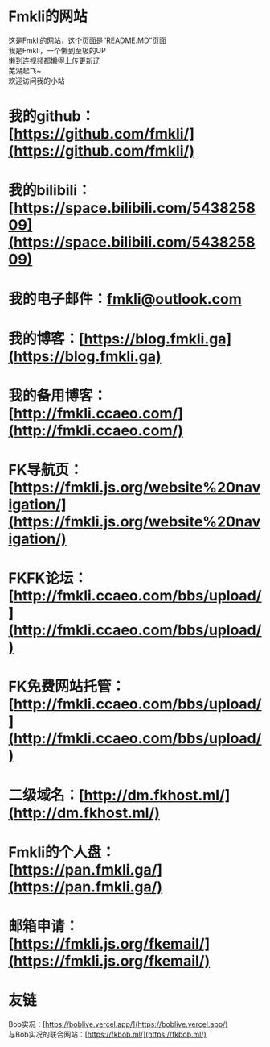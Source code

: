 # Fmkli的网站  
这是Fmkli的网站，这个页面是“README.MD”页面  
我是Fmkli，一个懒到至极的UP  
懒到连视频都懒得上传更新辽  
芜湖起飞~  
欢迎访问我的小站 
# 我的github：[https://github.com/fmkli/](https://github.com/fmkli/)   
# 我的bilibili：[https://space.bilibili.com/543825809](https://space.bilibili.com/543825809)    
# 我的电子邮件：[fmkli@outlook.com](fmkli@outlook.com)  
# 我的博客：[https://blog.fmkli.ga](https://blog.fmkli.ga)  
# 我的备用博客：[http://fmkli.ccaeo.com/](http://fmkli.ccaeo.com/)  
# FK导航页：[https://fmkli.js.org/website%20navigation/](https://fmkli.js.org/website%20navigation/)  
# FKFK论坛：[http://fmkli.ccaeo.com/bbs/upload/](http://fmkli.ccaeo.com/bbs/upload/)  
# FK免费网站托管：[http://fmkli.ccaeo.com/bbs/upload/](http://fmkli.ccaeo.com/bbs/upload/)  
# 二级域名：[http://dm.fkhost.ml/](http://dm.fkhost.ml/)  
# Fmkli的个人盘：[https://pan.fmkli.ga/](https://pan.fmkli.ga/)  
# 邮箱申请：[https://fmkli.js.org/fkemail/](https://fmkli.js.org/fkemail/)  
# 友链  
Bob实况：[https://boblive.vercel.app/](https://boblive.vercel.app/)    
与Bob实况的联合网站：[https://fkbob.ml/](https://fkbob.ml/)  



